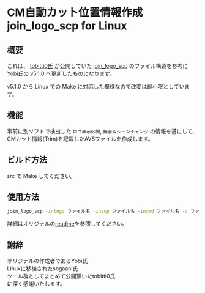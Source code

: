 # CM自動カット位置情報作成 join_logo_scp for Linux

## 概要

これは、 [tobitti0氏](https://github.com/tobitti0) が公開していた
[join_logo_scp](https://github.com/tobitti0/join_logo_scp) のファイル構造を参考に [Yobi氏の v5.1.0](https://github.com/yobibi/join_logo_scp/tree/v5.1.0) へ更新したものになります。  

v5.1.0 から Linux での Make に対応した模様なので改変は最小限としています。

## 機能

事前に別ソフトで検出した `ロゴ表示区間`, `無音＆シーンチェンジ` の情報を基にして、CMカット情報(Trim)を記載したAVSファイルを作成します。

## ビルド方法

src で Make してください。  

## 使用方法

````bash
join_logo_scp -inlogo ファイル名 -inscp ファイル名 -incmd ファイル名 -o ファイル名 その他オプション

````

詳細はオリジナルの[readme](readme.txt)を参照してください。

## 謝辞

オリジナルの作成者であるYobi氏  
Linuxに移植されたsogaani氏  
ツール群としてまとめて公開頂いたtobitti0氏  
に深く感謝いたします。
